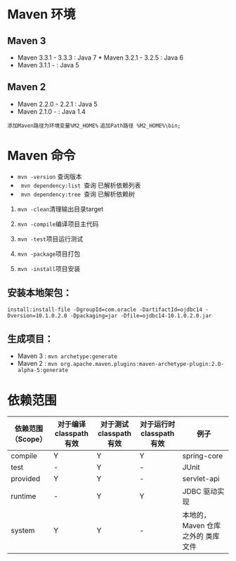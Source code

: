 # Maven 环境
## Maven 3
* Maven 3.3.1 - 3.3.3 : Java 7 * Maven 3.2.1 - 3.2.5 : Java 6
* Maven 3.1.1 - : Java 5


## Maven 2
* Maven 2.2.0 - 2.2.1 : Java 5
* Maven 2.1.0 - : Java 1.4


` 添加Maven路径为环境变量%M2_HOME% `
` 追加Path路径 %M2_HOME%\bin;  `


# Maven 命令

* ` mvn -version ` 查询版本
* `  mvn dependency:list  `查询 已解析依赖列表
* `  mvn dependency:tree  `查询 已解析依赖树

1.  ` mvn -clean `清理输出目录target

2.  ` mvn -compile `编译项目主代码

3.  ` mvn -test `项目运行测试

4.  ` mvn -package `项目打包

5. ` mvn -install `项目安装


## 安装本地架包：
` install:install-file -DgroupId=com.oracle -DartifactId=ojdbc14 -Dversion=10.1.0.2.0 -Dpackaging=jar -Dfile=ojdbc14-10.1.0.2.0.jar `


## 生成项目：
* Maven 3 : ` mvn archetype:generate `
* Maven 2 : ` mvn org.apache.maven.plugins:maven-archetype-plugin:2.0-alpha-5:generate `


# 依赖范围
依赖范围 <br> （Scope） |  对于编译<br> classpath有效 |  对于测试 <br> classpath有效 |  对于运行时 <br> classpath有效 | 例子
------------------|-----------------------|-----------------------|--------------------------|------
compile  | Y | Y | Y | spring-core
test     | - | Y | - | JUnit
provided | Y | Y | - | servlet-api
runtime  | - | Y | Y | JDBC 驱动实现
system   | Y | Y | - |  本地的，Maven 仓库之外的 类库文件

